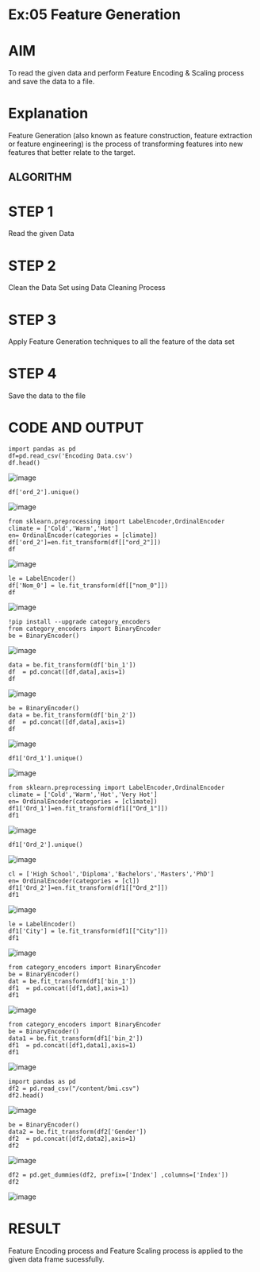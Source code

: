 # Ex:05 Feature Generation

# AIM
To read the given data and perform  Feature Encoding & Scaling process and save the data to a file.


# Explanation
Feature Generation (also known as feature construction, feature extraction or feature engineering) is the process of transforming features into new features that better relate to the target.

## ALGORITHM

# STEP 1
Read the given Data

# STEP 2
Clean the Data Set using Data Cleaning Process

# STEP 3
Apply Feature Generation techniques to all the feature of the data set

# STEP 4
Save the data to the file

# CODE AND OUTPUT
```
import pandas as pd
df=pd.read_csv('Encoding Data.csv')
df.head()

```
![image](https://github.com/madhi43/ODD2023-Datascience-Ex-05/assets/103943383/1b88e38a-a2a2-4d90-be3e-d8108be70d22)
```
df['ord_2'].unique()
```
![image](https://github.com/madhi43/ODD2023-Datascience-Ex-05/assets/103943383/528e6bd4-b15d-4ad5-a432-9b0191507637)
```
from sklearn.preprocessing import LabelEncoder,OrdinalEncoder
climate = ['Cold','Warm','Hot']
en= OrdinalEncoder(categories = [climate])
df['ord_2']=en.fit_transform(df[["ord_2"]])
df
```
![image](https://github.com/madhi43/ODD2023-Datascience-Ex-05/assets/103943383/37e9147e-297a-4800-b7d3-1991db7c7986)
```
le = LabelEncoder()
df['Nom_0'] = le.fit_transform(df[["nom_0"]])
df
```
![image](https://github.com/madhi43/ODD2023-Datascience-Ex-05/assets/103943383/2ef374ab-15b6-4c8b-86c4-16337919a524)
```
!pip install --upgrade category_encoders
from category_encoders import BinaryEncoder
be = BinaryEncoder()
```
![image](https://github.com/madhi43/ODD2023-Datascience-Ex-05/assets/103943383/9407add1-b79b-4482-b013-b95c704f28e0)
```
data = be.fit_transform(df['bin_1'])
df  = pd.concat([df,data],axis=1)
df
```
![image](https://github.com/madhi43/ODD2023-Datascience-Ex-05/assets/103943383/daab7b30-79bf-4404-9f08-2dbc3e3df486)
```
be = BinaryEncoder()
data = be.fit_transform(df['bin_2'])
df  = pd.concat([df,data],axis=1)
df
```
![image](https://github.com/madhi43/ODD2023-Datascience-Ex-05/assets/103943383/07574905-b967-4f4c-a12e-b33e6b35fd6f)
```
df1['Ord_1'].unique()
```
![image](https://github.com/madhi43/ODD2023-Datascience-Ex-05/assets/103943383/35406f8a-ad96-4b72-878d-4ce982754ebc)
```
from sklearn.preprocessing import LabelEncoder,OrdinalEncoder
climate = ['Cold','Warm','Hot','Very Hot']
en= OrdinalEncoder(categories = [climate])
df1['Ord_1']=en.fit_transform(df1[["Ord_1"]])
df1
```
![image](https://github.com/madhi43/ODD2023-Datascience-Ex-05/assets/103943383/7f70b365-457e-46dd-96ae-f0185608a63b)
```
df1['Ord_2'].unique()
```
![image](https://github.com/madhi43/ODD2023-Datascience-Ex-05/assets/103943383/b82bcb1d-b655-4bd6-9fb3-cb8b100d3945)
```
cl = ['High School','Diploma','Bachelors','Masters','PhD']
en= OrdinalEncoder(categories = [cl])
df1['Ord_2']=en.fit_transform(df1[["Ord_2"]])
df1
```
![image](https://github.com/madhi43/ODD2023-Datascience-Ex-05/assets/103943383/577450ef-7bbf-46a0-8388-aee2ed8b5898)
```
le = LabelEncoder()
df1['City'] = le.fit_transform(df1[["City"]])
df1
```
![image](https://github.com/madhi43/ODD2023-Datascience-Ex-05/assets/103943383/23c68591-6b39-49a1-b8dd-1ed170473b35)
```
from category_encoders import BinaryEncoder
be = BinaryEncoder()
dat = be.fit_transform(df1['bin_1'])
df1  = pd.concat([df1,dat],axis=1)
df1
```
![image](https://github.com/madhi43/ODD2023-Datascience-Ex-05/assets/103943383/b6129e71-e29e-487f-a8a8-e14432bad0fb)
```
from category_encoders import BinaryEncoder
be = BinaryEncoder()
data1 = be.fit_transform(df1['bin_2'])
df1  = pd.concat([df1,data1],axis=1)
df1
```
![image](https://github.com/madhi43/ODD2023-Datascience-Ex-05/assets/103943383/075be6ee-e715-4199-b4b1-0aa3800cd241)
```
import pandas as pd
df2 = pd.read_csv("/content/bmi.csv")
df2.head()
```
![image](https://github.com/madhi43/ODD2023-Datascience-Ex-05/assets/103943383/d913d151-e22c-4375-b0e6-ca36d39d22e9)
```
be = BinaryEncoder()
data2 = be.fit_transform(df2['Gender'])
df2  = pd.concat([df2,data2],axis=1)
df2
```
![image](https://github.com/madhi43/ODD2023-Datascience-Ex-05/assets/103943383/fe285e8e-edfd-49bc-90a8-ce81bf3192ad)
```
df2 = pd.get_dummies(df2, prefix=['Index'] ,columns=['Index'])
df2
```
![image](https://github.com/madhi43/ODD2023-Datascience-Ex-05/assets/103943383/22806850-4957-4db7-88f2-b4a9ec0cab40)


# RESULT
Feature Encoding process and Feature Scaling process is applied to the given data frame sucessfully.
